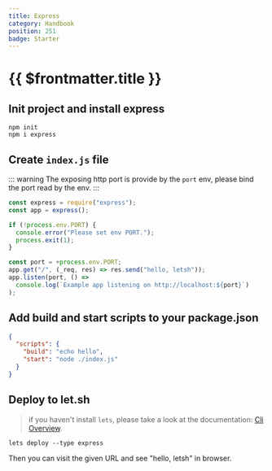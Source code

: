 ```yaml
---
title: Express
category: Handbook
position: 251
badge: Starter
---
```


# {{ $frontmatter.title }}

## Init project and install express

```shell
npm init
npm i express
```

## Create `index.js` file

::: warning
The exposing http port is provide by the `port` env, please bind the port read by the env.
:::

```javascript
const express = require("express");
const app = express();

if (!process.env.PORT) {
  console.error("Please set env PORT.");
  process.exit(1);
}

const port = +process.env.PORT;
app.get("/", (_req, res) => res.send("hello, letsh"));
app.listen(port, () =>
  console.log(`Example app listening on http://localhost:${port}`)
);
```

## Add build and start scripts to your package.json

```json
{
  "scripts": {
    "build": "echo hello",
    "start": "node ./index.js"
  }
}
```

## Deploy to let.sh

> if you haven't install `lets`, please take a look at the documentation: [Cli Overview](/cli/overview).

```shell
lets deploy --type express
```

Then you can visit the given URL and see "hello, letsh" in browser.
